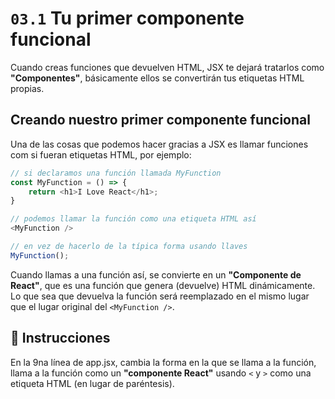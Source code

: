 # `03.1` Tu primer componente funcional

Cuando creas funciones que devuelven HTML, JSX te dejará tratarlos como **"Componentes"**, básicamente ellos se convertirán tus etiquetas HTML propias.

## Creando nuestro primer componente funcional

Una de las cosas que podemos hacer gracias a JSX es llamar funciones com si fueran etiquetas HTML, por ejemplo:
```js
// si declaramos una función llamada MyFunction
const MyFunction = () => {
    return <h1>I Love React</h1>;
}

// podemos llamar la función como una etiqueta HTML así 
<MyFunction />

// en vez de hacerlo de la típica forma usando llaves
MyFunction();
```

Cuando llamas a una función así, se convierte en un **"Componente de React"**, que es una función que genera (devuelve) HTML dinámicamente. Lo que sea que devuelva la función será reemplazado en el mismo lugar que el lugar original del `<MyFunction />`.

## :speech_balloon: Instrucciones

En la 9na línea de app.jsx, cambia la forma en la que se llama a la función, llama a la función como un **"componente React"** usando `<` y `>` como una etiqueta HTML (en lugar de paréntesis).
